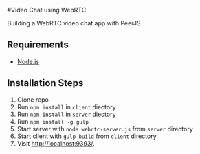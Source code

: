 #Video Chat using WebRTC

Building a WebRTC video chat app with PeerJS

## Requirements

* [Node.js](http://nodejs.org/)

## Installation Steps

1. Clone repo
2. Run `npm install` in `client` diectory
3. Run `npm install` in `server` diectory
4. Run `npm install -g gulp`
4. Start server with `node webrtc-server.js` from `server` directory
5. Start client with `gulp build` from `client` directory
4. Visit [http://localhost:9393/](http://localhost:9393/).
